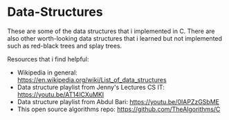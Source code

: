 # Data-Structures

These are some of the data structures that i implemented in C. There are also other worth-looking data structures that i learned but not implemented such as red-black trees and splay trees.

Resources that i find helpful: 

- Wikipedia in general: https://en.wikipedia.org/wiki/List_of_data_structures
- Data structure playlist from Jenny's Lectures CS IT: https://youtu.be/AT14lCXuMKI
- Data structure playlist from Abdul Bari: https://youtu.be/0IAPZzGSbME
- This open source algorithms repo: https://github.com/TheAlgorithms/C

